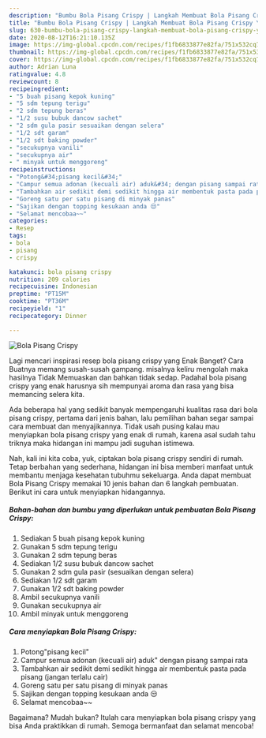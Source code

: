 ```yaml
---
description: "Bumbu Bola Pisang Crispy | Langkah Membuat Bola Pisang Crispy Yang Lezat Sekali"
title: "Bumbu Bola Pisang Crispy | Langkah Membuat Bola Pisang Crispy Yang Lezat Sekali"
slug: 630-bumbu-bola-pisang-crispy-langkah-membuat-bola-pisang-crispy-yang-lezat-sekali
date: 2020-08-12T16:21:10.135Z
image: https://img-global.cpcdn.com/recipes/f1fb6833877e82fa/751x532cq70/bola-pisang-crispy-foto-resep-utama.jpg
thumbnail: https://img-global.cpcdn.com/recipes/f1fb6833877e82fa/751x532cq70/bola-pisang-crispy-foto-resep-utama.jpg
cover: https://img-global.cpcdn.com/recipes/f1fb6833877e82fa/751x532cq70/bola-pisang-crispy-foto-resep-utama.jpg
author: Adrian Luna
ratingvalue: 4.8
reviewcount: 8
recipeingredient:
- "5 buah pisang kepok kuning"
- "5 sdm tepung terigu"
- "2 sdm tepung beras"
- "1/2 susu bubuk dancow sachet"
- "2 sdm gula pasir sesuaikan dengan selera"
- "1/2 sdt garam"
- "1/2 sdt baking powder"
- "secukupnya vanili"
- "secukupnya air"
- " minyak untuk menggoreng"
recipeinstructions:
- "Potong&#34;pisang kecil&#34;"
- "Campur semua adonan (kecuali air) aduk&#34; dengan pisang sampai rata"
- "Tambahkan air sedikit demi sedikit hingga air membentuk pasta pada pisang (jangan terlalu cair)"
- "Goreng satu per satu pisang di minyak panas"
- "Sajikan dengan topping kesukaan anda 😒"
- "Selamat mencobaa~~"
categories:
- Resep
tags:
- bola
- pisang
- crispy

katakunci: bola pisang crispy 
nutrition: 209 calories
recipecuisine: Indonesian
preptime: "PT15M"
cooktime: "PT36M"
recipeyield: "1"
recipecategory: Dinner

---
```



![Bola Pisang Crispy](https://img-global.cpcdn.com/recipes/f1fb6833877e82fa/751x532cq70/bola-pisang-crispy-foto-resep-utama.jpg)

Lagi mencari inspirasi resep bola pisang crispy yang Enak Banget? Cara Buatnya memang susah-susah gampang. misalnya keliru mengolah maka hasilnya Tidak Memuaskan dan bahkan tidak sedap. Padahal bola pisang crispy yang enak harusnya sih mempunyai aroma dan rasa yang bisa memancing selera kita.



Ada beberapa hal yang sedikit banyak mempengaruhi kualitas rasa dari bola pisang crispy, pertama dari jenis bahan, lalu pemilihan bahan segar sampai cara membuat dan menyajikannya. Tidak usah pusing kalau mau menyiapkan bola pisang crispy yang enak di rumah, karena asal sudah tahu triknya maka hidangan ini mampu jadi suguhan istimewa.


Nah, kali ini kita coba, yuk, ciptakan bola pisang crispy sendiri di rumah. Tetap berbahan yang sederhana, hidangan ini bisa memberi manfaat untuk membantu menjaga kesehatan tubuhmu sekeluarga. Anda dapat membuat Bola Pisang Crispy memakai 10 jenis bahan dan 6 langkah pembuatan. Berikut ini cara untuk menyiapkan hidangannya.

<!--inarticleads1-->

##### Bahan-bahan dan bumbu yang diperlukan untuk pembuatan Bola Pisang Crispy:

1. Sediakan 5 buah pisang kepok kuning
1. Gunakan 5 sdm tepung terigu
1. Gunakan 2 sdm tepung beras
1. Sediakan 1/2 susu bubuk dancow sachet
1. Gunakan 2 sdm gula pasir (sesuaikan dengan selera)
1. Sediakan 1/2 sdt garam
1. Gunakan 1/2 sdt baking powder
1. Ambil secukupnya vanili
1. Gunakan secukupnya air
1. Ambil  minyak untuk menggoreng




<!--inarticleads2-->

##### Cara menyiapkan Bola Pisang Crispy:

1. Potong&#34;pisang kecil&#34;
1. Campur semua adonan (kecuali air) aduk&#34; dengan pisang sampai rata
1. Tambahkan air sedikit demi sedikit hingga air membentuk pasta pada pisang (jangan terlalu cair)
1. Goreng satu per satu pisang di minyak panas
1. Sajikan dengan topping kesukaan anda 😒
1. Selamat mencobaa~~




Bagaimana? Mudah bukan? Itulah cara menyiapkan bola pisang crispy yang bisa Anda praktikkan di rumah. Semoga bermanfaat dan selamat mencoba!

